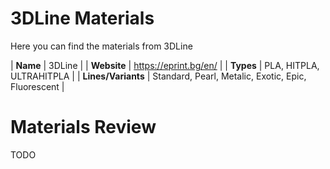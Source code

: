 # 3DLine Materials
Here you can find the materials from 3DLine

| **Name** | 3DLine |
| **Website** | https://eprint.bg/en/ |
| **Types** | PLA, HITPLA, ULTRAHITPLA |
| **Lines/Variants** | Standard, Pearl, Metalic, Exotic, Epic, Fluorescent |

# Materials Review
TODO
